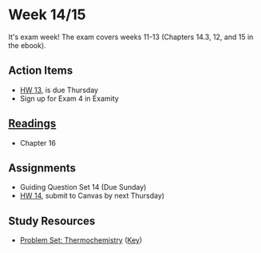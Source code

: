 # Week 14/15

It's exam week!  The exam covers weeks 11-13 (Chapters 14.3, 12, and 15 in the ebook). 

## Action Items
* [HW 13](https://genchem.science.psu.edu/homework-13-wc), is due Thursday
* Sign up for Exam 4 in Examity


## [Readings](https://genchem.science.psu.edu)
* Chapter 16


## Assignments

- Guiding Question Set 14 (Due Sunday)
- [HW 14](https://genchem.science.psu.edu/homework-14-wc), submit to Canvas by next Thursday)


## Study Resources

- [Problem Set: Thermochemistry](https://media.ed.science.psu.edu/sites/media/ed/files/documents/problemset22_thermodynamics.pdf) ([Key](https://media.ed.science.psu.edu/sites/media/ed/files/documents/thermodynamics_key.pdf))
